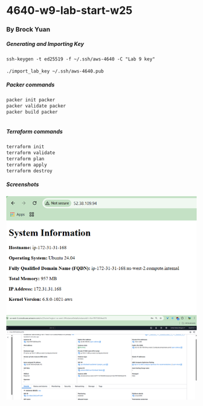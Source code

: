# 4640-w9-lab-start-w25
### By Brock Yuan

##### Generating and Importing Key

```
ssh-keygen -t ed25519 -f ~/.ssh/aws-4640 -C "Lab 9 key" 

./import_lab_key ~/.ssh/aws-4640.pub

```

##### Packer commands

```
packer init packer
packer validate packer
packer build packer


```

##### Terraform commands

```
terraform init
terraform validate 
terraform plan
terraform apply 
terraform destroy
```
##### Screenshots
![](images/lab9-1.png)
![](images/lab9-2.png)